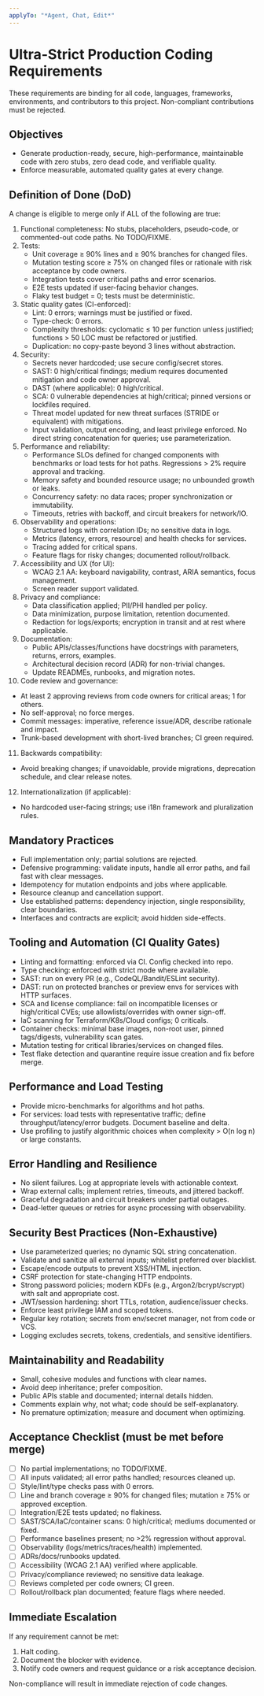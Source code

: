 ```yaml
---
applyTo: "*Agent, Chat, Edit*" 
---
```


# Ultra-Strict Production Coding Requirements

These requirements are binding for all code, languages, frameworks, environments, and contributors to this project. Non-compliant contributions must be rejected.

## Objectives

- Generate production-ready, secure, high-performance, maintainable code with zero stubs, zero dead code, and verifiable quality.
- Enforce measurable, automated quality gates at every change.

## Definition of Done (DoD)

A change is eligible to merge only if ALL of the following are true:

1. Functional completeness: No stubs, placeholders, pseudo-code, or commented-out code paths. No TODO/FIXME.
2. Tests:
   - Unit coverage ≥ 90% lines and ≥ 90% branches for changed files.
   - Mutation testing score ≥ 75% on changed files or rationale with risk acceptance by code owners.
   - Integration tests cover critical paths and error scenarios.
   - E2E tests updated if user-facing behavior changes.
   - Flaky test budget = 0; tests must be deterministic.
3. Static quality gates (CI-enforced):
   - Lint: 0 errors; warnings must be justified or fixed.
   - Type-check: 0 errors.
   - Complexity thresholds: cyclomatic ≤ 10 per function unless justified; functions > 50 LOC must be refactored or justified.
   - Duplication: no copy-paste beyond 3 lines without abstraction.
4. Security:
   - Secrets never hardcoded; use secure config/secret stores.
   - SAST: 0 high/critical findings; medium requires documented mitigation and code owner approval.
   - DAST (where applicable): 0 high/critical.
   - SCA: 0 vulnerable dependencies at high/critical; pinned versions or lockfiles required.
   - Threat model updated for new threat surfaces (STRIDE or equivalent) with mitigations.
   - Input validation, output encoding, and least privilege enforced. No direct string concatenation for queries; use parameterization.
5. Performance and reliability:
   - Performance SLOs defined for changed components with benchmarks or load tests for hot paths. Regressions > 2% require approval and tracking.
   - Memory safety and bounded resource usage; no unbounded growth or leaks.
   - Concurrency safety: no data races; proper synchronization or immutability.
   - Timeouts, retries with backoff, and circuit breakers for network/IO.
6. Observability and operations:
   - Structured logs with correlation IDs; no sensitive data in logs.
   - Metrics (latency, errors, resource) and health checks for services.
   - Tracing added for critical spans.
   - Feature flags for risky changes; documented rollout/rollback.
7. Accessibility and UX (for UI):
   - WCAG 2.1 AA: keyboard navigability, contrast, ARIA semantics, focus management.
   - Screen reader support validated.
8. Privacy and compliance:
   - Data classification applied; PII/PHI handled per policy.
   - Data minimization, purpose limitation, retention documented.
   - Redaction for logs/exports; encryption in transit and at rest where applicable.
9. Documentation:
   - Public APIs/classes/functions have docstrings with parameters, returns, errors, examples.
   - Architectural decision record (ADR) for non-trivial changes.
   - Update READMEs, runbooks, and migration notes.
10. Code review and governance:

- At least 2 approving reviews from code owners for critical areas; 1 for others.
- No self-approval; no force merges.
- Commit messages: imperative, reference issue/ADR, describe rationale and impact.
- Trunk-based development with short-lived branches; CI green required.

11. Backwards compatibility:

- Avoid breaking changes; if unavoidable, provide migrations, deprecation schedule, and clear release notes.

12. Internationalization (if applicable):

- No hardcoded user-facing strings; use i18n framework and pluralization rules.

## Mandatory Practices

- Full implementation only; partial solutions are rejected.
- Defensive programming: validate inputs, handle all error paths, and fail fast with clear messages.
- Idempotency for mutation endpoints and jobs where applicable.
- Resource cleanup and cancellation support.
- Use established patterns: dependency injection, single responsibility, clear boundaries.
- Interfaces and contracts are explicit; avoid hidden side-effects.

## Tooling and Automation (CI Quality Gates)

- Linting and formatting: enforced via CI. Config checked into repo.
- Type checking: enforced with strict mode where available.
- SAST: run on every PR (e.g., CodeQL/Bandit/ESLint security).
- DAST: run on protected branches or preview envs for services with HTTP surfaces.
- SCA and license compliance: fail on incompatible licenses or high/critical CVEs; use allowlists/overrides with owner sign-off.
- IaC scanning for Terraform/K8s/Cloud configs; 0 criticals.
- Container checks: minimal base images, non-root user, pinned tags/digests, vulnerability scan gates.
- Mutation testing for critical libraries/services on changed files.
- Test flake detection and quarantine require issue creation and fix before merge.

## Performance and Load Testing

- Provide micro-benchmarks for algorithms and hot paths.
- For services: load tests with representative traffic; define throughput/latency/error budgets. Document baseline and delta.
- Use profiling to justify algorithmic choices when complexity > O(n log n) or large constants.

## Error Handling and Resilience

- No silent failures. Log at appropriate levels with actionable context.
- Wrap external calls; implement retries, timeouts, and jittered backoff.
- Graceful degradation and circuit breakers under partial outages.
- Dead-letter queues or retries for async processing with observability.

## Security Best Practices (Non-Exhaustive)

- Use parameterized queries; no dynamic SQL string concatenation.
- Validate and sanitize all external inputs; whitelist preferred over blacklist.
- Escape/encode outputs to prevent XSS/HTML injection.
- CSRF protection for state-changing HTTP endpoints.
- Strong password policies; modern KDFs (e.g., Argon2/bcrypt/scrypt) with salt and appropriate cost.
- JWT/session hardening: short TTLs, rotation, audience/issuer checks.
- Enforce least privilege IAM and scoped tokens.
- Regular key rotation; secrets from env/secret manager, not from code or VCS.
- Logging excludes secrets, tokens, credentials, and sensitive identifiers.

## Maintainability and Readability

- Small, cohesive modules and functions with clear names.
- Avoid deep inheritance; prefer composition.
- Public APIs stable and documented; internal details hidden.
- Comments explain why, not what; code should be self-explanatory.
- No premature optimization; measure and document when optimizing.

## Acceptance Checklist (must be met before merge)

- [ ] No partial implementations; no TODO/FIXME.
- [ ] All inputs validated; all error paths handled; resources cleaned up.
- [ ] Style/lint/type checks pass with 0 errors.
- [ ] Line and branch coverage ≥ 90% for changed files; mutation ≥ 75% or approved exception.
- [ ] Integration/E2E tests updated; no flakiness.
- [ ] SAST/SCA/IaC/container scans: 0 high/critical; mediums documented or fixed.
- [ ] Performance baselines present; no >2% regression without approval.
- [ ] Observability (logs/metrics/traces/health) implemented.
- [ ] ADRs/docs/runbooks updated.
- [ ] Accessibility (WCAG 2.1 AA) verified where applicable.
- [ ] Privacy/compliance reviewed; no sensitive data leakage.
- [ ] Reviews completed per code owners; CI green.
- [ ] Rollout/rollback plan documented; feature flags where needed.

## Immediate Escalation

If any requirement cannot be met:

1. Halt coding.
2. Document the blocker with evidence.
3. Notify code owners and request guidance or a risk acceptance decision.

Non-compliance will result in immediate rejection of code changes.
